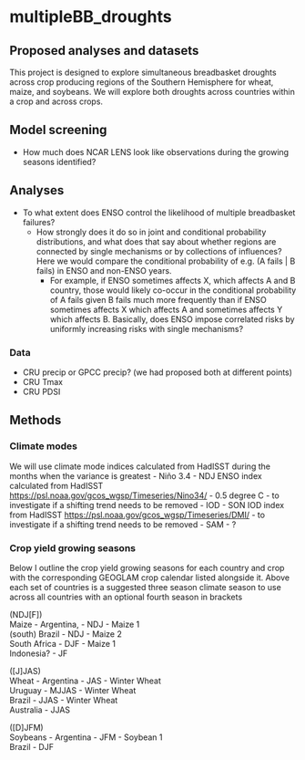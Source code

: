 # multipleBB_droughts

## Proposed analyses and datasets
This project is designed to explore simultaneous breadbasket droughts across crop producing regions of the Southern Hemisphere for wheat, maize, and soybeans. We will explore both droughts across countries within a crop and across crops.

## Model screening
- How much does NCAR LENS look like observations during the growing seasons identified?

## Analyses
 - To what extent does ENSO control the likelihood of multiple breadbasket failures?
	- How strongly does it do so in joint and conditional probability distributions, and what does that say about whether regions are connected by single mechanisms or by collections of influences? Here we would compare the conditional probability of e.g. (A fails | B fails) in ENSO and non-ENSO years.
		- For example, if ENSO sometimes affects X, which affects A and B country, those would likely co-occur in the conditional probability of A fails given B fails much more frequently than if ENSO sometimes affects X which affects A and sometimes affects Y which affects B. Basically, does ENSO impose correlated risks by uniformly increasing risks with single mechanisms?

### Data
- CRU precip or GPCC precip? (we had proposed both at different points)
- CRU Tmax
- CRU PDSI



## Methods
### Climate modes
We will use climate mode indices calculated from HadISST during the months when the variance is greatest
	- Niño 3.4 - NDJ ENSO index calculated from HadISST https://psl.noaa.gov/gcos_wgsp/Timeseries/Nino34/
 		- 0.5 degree C
   		- to investigate if a shifting trend needs to be removed
	- IOD - SON IOD index from HadISST https://psl.noaa.gov/gcos_wgsp/Timeseries/DMI/
 		- to investigate if a shifting trend needs to be removed
	- SAM - ?

### Crop yield growing seasons
Below I outline the crop yield growing seasons for each country and crop with the corresponding GEOGLAM crop calendar listed alongside it. Above each set of countries is a suggested three season climate season to use across all countries with an optional fourth season in brackets
 
(NDJ[F]) <br> 
Maize - Argentina, - NDJ - Maize 1 <br> 
		(south) Brazil - NDJ - Maize 2 <br> 
		South Africa - DJF - Maize 1 <br> 
		Indonesia? - JF <br> 

([J]JAS) <br> 
Wheat - Argentina - JAS - Winter Wheat <br> 
	       Uruguay - MJJAS - Winter Wheat <br> 
		Brazil - JJAS - Winter Wheat <br> 
	       Australia - JJAS <br> 

([D]JFM) <br> 
Soybeans - Argentina - JFM - Soybean 1 <br> 
		     Brazil - DJF <br> 


